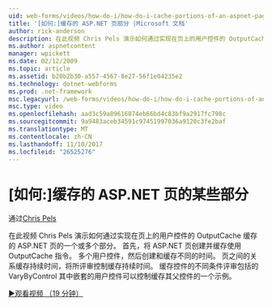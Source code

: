 ```yaml
---
uid: web-forms/videos/how-do-i/how-do-i-cache-portions-of-an-aspnet-page
title: '[如何:]缓存的 ASP.NET 页部分 |Microsoft 文档'
author: rick-anderson
description: 在此视频 Chris Pels 演示如何通过实现在页上的用户控件的 OutputCache 缓存的 ASP.NET 页的一个或多个部分。 首先，...
ms.author: aspnetcontent
manager: wpickett
ms.date: 02/12/2009
ms.topic: article
ms.assetid: b20b2b30-a557-4567-8e27-56f1e04235e2
ms.technology: dotnet-webforms
ms.prod: .net-framework
msc.legacyurl: /web-forms/videos/how-do-i/how-do-i-cache-portions-of-an-aspnet-page
msc.type: video
ms.openlocfilehash: aad3c59a89616874eb66bd4c83bf9a2917fc798c
ms.sourcegitcommit: 9a9483aceb34591c97451997036a9120c3fe2baf
ms.translationtype: MT
ms.contentlocale: zh-CN
ms.lasthandoff: 11/10/2017
ms.locfileid: "26525276"
---
```

<a name="how-do-i-cache-portions-of-an-aspnet-page"></a>[如何:]缓存的 ASP.NET 页的某些部分
====================
通过[Chris Pels](https://twitter.com/chrispels)

在此视频 Chris Pels 演示如何通过实现在页上的用户控件的 OutputCache 缓存的 ASP.NET 页的一个或多个部分。 首先，将 ASP.NET 页创建并缓存使用 OutputCache 指令。 多个用户控件，然后创建和缓存不同的时间。 页之间的关系缓存持续时间，将所评审控制缓存持续时间。 缓存控件的不同条件评审包括的 VaryByControl 其中嵌套的用户控件可以控制缓存其父控件的一个示例。

[&#9654;观看视频 （19 分钟）](https://channel9.msdn.com/Blogs/ASP-NET-Site-Videos/how-do-i-cache-portions-of-an-aspnet-page)
